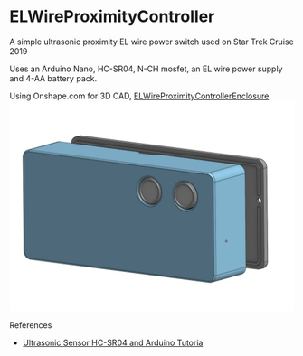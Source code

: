 # ELWireProximityController
A simple ultrasonic proximity EL wire power switch used on Star Trek Cruise 2019

Uses an Arduino Nano, HC-SR04, N-CH mosfet, an EL wire power supply and 4-AA battery pack.

Using Onshape.com for 3D CAD, [ELWireProximityControllerEnclosure](https://cad.onshape.com/documents/152d838213b45c235125690d/w/45181500c3b32f5816f8d2e8/e/04f3397dea0e814da89736f6)
![enclosure](images/ELWireProximityControllerEnclosure.jpg)

References

 * [Ultrasonic Sensor HC-SR04 and Arduino Tutoria](https://howtomechatronics.com/tutorials/arduino/ultrasonic-sensor-hc-sr04/)
